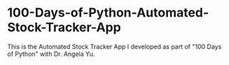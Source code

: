 # 100-Days-of-Python-Automated-Stock-Tracker-App
This is the Automated Stock Tracker App I developed as part of "100 Days of Python" with Dr. Angela Yu.
